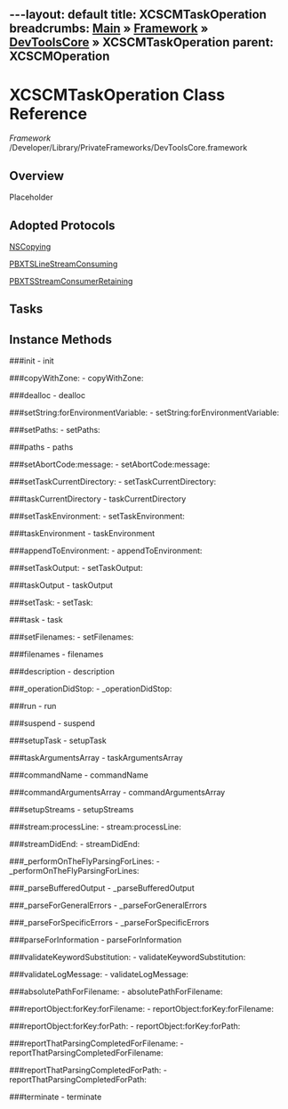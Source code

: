 ---layout: default
title: XCSCMTaskOperation
breadcrumbs: <a href="/index.html">Main</a> &raquo; <a href="/Frameworks.html">Framework</a> &raquo; <a href="/Frameworks/DevToolsCore.html">DevToolsCore</a> &raquo; XCSCMTaskOperation
parent: XCSCMOperation 
---
# XCSCMTaskOperation Class Reference

*Framework* /Developer/Library/PrivateFrameworks/DevToolsCore.framework

## Overview

Placeholder

## Adopted Protocols

[NSCopying]()

[PBXTSLineStreamConsuming]()

[PBXTSStreamConsumerRetaining]()

## Tasks

## Instance Methods

<a name="-init"></a>
###init
    - init

<a name="-copyWithZone:"></a>
###copyWithZone:
    - copyWithZone:

<a name="-dealloc"></a>
###dealloc
    - dealloc

<a name="-setString:forEnvironmentVariable:"></a>
###setString:forEnvironmentVariable:
    - setString:forEnvironmentVariable:

<a name="-setPaths:"></a>
###setPaths:
    - setPaths:

<a name="-paths"></a>
###paths
    - paths

<a name="-setAbortCode:message:"></a>
###setAbortCode:message:
    - setAbortCode:message:

<a name="-setTaskCurrentDirectory:"></a>
###setTaskCurrentDirectory:
    - setTaskCurrentDirectory:

<a name="-taskCurrentDirectory"></a>
###taskCurrentDirectory
    - taskCurrentDirectory

<a name="-setTaskEnvironment:"></a>
###setTaskEnvironment:
    - setTaskEnvironment:

<a name="-taskEnvironment"></a>
###taskEnvironment
    - taskEnvironment

<a name="-appendToEnvironment:"></a>
###appendToEnvironment:
    - appendToEnvironment:

<a name="-setTaskOutput:"></a>
###setTaskOutput:
    - setTaskOutput:

<a name="-taskOutput"></a>
###taskOutput
    - taskOutput

<a name="-setTask:"></a>
###setTask:
    - setTask:

<a name="-task"></a>
###task
    - task

<a name="-setFilenames:"></a>
###setFilenames:
    - setFilenames:

<a name="-filenames"></a>
###filenames
    - filenames

<a name="-description"></a>
###description
    - description

<a name="-_operationDidStop:"></a>
###_operationDidStop:
    - _operationDidStop:

<a name="-run"></a>
###run
    - run

<a name="-suspend"></a>
###suspend
    - suspend

<a name="-setupTask"></a>
###setupTask
    - setupTask

<a name="-taskArgumentsArray"></a>
###taskArgumentsArray
    - taskArgumentsArray

<a name="-commandName"></a>
###commandName
    - commandName

<a name="-commandArgumentsArray"></a>
###commandArgumentsArray
    - commandArgumentsArray

<a name="-setupStreams"></a>
###setupStreams
    - setupStreams

<a name="-stream:processLine:"></a>
###stream:processLine:
    - stream:processLine:

<a name="-streamDidEnd:"></a>
###streamDidEnd:
    - streamDidEnd:

<a name="-_performOnTheFlyParsingForLines:"></a>
###_performOnTheFlyParsingForLines:
    - _performOnTheFlyParsingForLines:

<a name="-_parseBufferedOutput"></a>
###_parseBufferedOutput
    - _parseBufferedOutput

<a name="-_parseForGeneralErrors"></a>
###_parseForGeneralErrors
    - _parseForGeneralErrors

<a name="-_parseForSpecificErrors"></a>
###_parseForSpecificErrors
    - _parseForSpecificErrors

<a name="-parseForInformation"></a>
###parseForInformation
    - parseForInformation

<a name="-validateKeywordSubstitution:"></a>
###validateKeywordSubstitution:
    - validateKeywordSubstitution:

<a name="-validateLogMessage:"></a>
###validateLogMessage:
    - validateLogMessage:

<a name="-absolutePathForFilename:"></a>
###absolutePathForFilename:
    - absolutePathForFilename:

<a name="-reportObject:forKey:forFilename:"></a>
###reportObject:forKey:forFilename:
    - reportObject:forKey:forFilename:

<a name="-reportObject:forKey:forPath:"></a>
###reportObject:forKey:forPath:
    - reportObject:forKey:forPath:

<a name="-reportThatParsingCompletedForFilename:"></a>
###reportThatParsingCompletedForFilename:
    - reportThatParsingCompletedForFilename:

<a name="-reportThatParsingCompletedForPath:"></a>
###reportThatParsingCompletedForPath:
    - reportThatParsingCompletedForPath:

<a name="-terminate"></a>
###terminate
    - terminate

